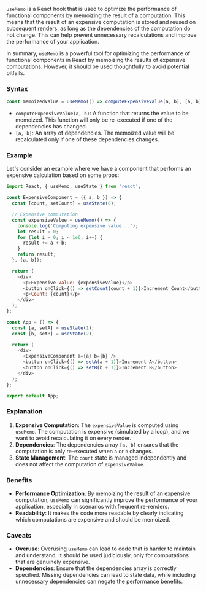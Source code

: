 `useMemo` is a React hook that is used to optimize the performance of functional components by memoizing the result of a computation. This means that the result of an expensive computation is stored and reused on subsequent renders, as long as the dependencies of the computation do not change. This can help prevent unnecessary recalculations and improve the performance of your application.

In summary, `useMemo` is a powerful tool for optimizing the performance of functional components in React by memoizing the results of expensive computations. However, it should be used thoughtfully to avoid potential pitfalls.

### Syntax

```javascript
const memoizedValue = useMemo(() => computeExpensiveValue(a, b), [a, b]);
```

- `computeExpensiveValue(a, b)`: A function that returns the value to be memoized. This function will only be re-executed if one of the dependencies has changed.
- `[a, b]`: An array of dependencies. The memoized value will be recalculated only if one of these dependencies changes.

### Example

Let's consider an example where we have a component that performs an expensive calculation based on some props:

```javascript
import React, { useMemo, useState } from 'react';

const ExpensiveComponent = ({ a, b }) => {
  const [count, setCount] = useState(0);

  // Expensive computation
  const expensiveValue = useMemo(() => {
    console.log('Computing expensive value...');
    let result = 0;
    for (let i = 0; i < 1e6; i++) {
      result += a + b;
    }
    return result;
  }, [a, b]);

  return (
    <div>
      <p>Expensive Value: {expensiveValue}</p>
      <button onClick={() => setCount(count + 1)}>Increment Count</button>
      <p>Count: {count}</p>
    </div>
  );
};

const App = () => {
  const [a, setA] = useState(1);
  const [b, setB] = useState(2);

  return (
    <div>
      <ExpensiveComponent a={a} b={b} />
      <button onClick={() => setA(a + 1)}>Increment A</button>
      <button onClick={() => setB(b + 1)}>Increment B</button>
    </div>
  );
};

export default App;
```

### Explanation

1. **Expensive Computation**: The `expensiveValue` is computed using `useMemo`. The computation is expensive (simulated by a loop), and we want to avoid recalculating it on every render.
2. **Dependencies**: The dependencies array `[a, b]` ensures that the computation is only re-executed when `a` or `b` changes.
3. **State Management**: The `count` state is managed independently and does not affect the computation of `expensiveValue`.

### Benefits

- **Performance Optimization**: By memoizing the result of an expensive computation, `useMemo` can significantly improve the performance of your application, especially in scenarios with frequent re-renders.
- **Readability**: It makes the code more readable by clearly indicating which computations are expensive and should be memoized.

### Caveats

- **Overuse**: Overusing `useMemo` can lead to code that is harder to maintain and understand. It should be used judiciously, only for computations that are genuinely expensive.
- **Dependencies**: Ensure that the dependencies array is correctly specified. Missing dependencies can lead to stale data, while including unnecessary dependencies can negate the performance benefits.